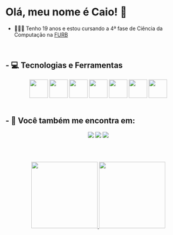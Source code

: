 # Olá, meu nome é Caio! 👋

- 👨🏻‍💻 Tenho 19 anos e estou cursando a 4ª fase de Ciência da Computação na [FURB](https://www.furb.br/pt)

<br>

## - 💻 Tecnologias e Ferramentas
<div align="center">
  <img width="50" height="50" src="https://cdn.jsdelivr.net/gh/devicons/devicon@latest/icons/java/java-original.svg" />
  <img width="50" height="50" src="https://cdn.jsdelivr.net/gh/devicons/devicon@latest/icons/javascript/javascript-original.svg" />
  <img width="50" height="50" src="https://cdn.jsdelivr.net/gh/devicons/devicon@latest/icons/html5/html5-original.svg" />
  <img width="50" height="50" src="https://cdn.jsdelivr.net/gh/devicons/devicon@latest/icons/css3/css3-original.svg" />
  <img width="50" height="50" src="https://cdn.jsdelivr.net/gh/devicons/devicon@latest/icons/vuejs/vuejs-original.svg" />
  <img width="50" height="50" src="https://cdn.jsdelivr.net/gh/devicons/devicon@latest/icons/python/python-original.svg" />
  <img width="50" height="50" src="https://cdn.jsdelivr.net/gh/devicons/devicon@latest/icons/csharp/csharp-original.svg" />
</div>

<br>

## - 📱 Você também me encontra em:
<div align="center">
  <a href="https://www.instagram.com/caioo.abraao/" target="_blank"><img src="https://img.shields.io/badge/-Instagram-%23E4405F?style=for-the-badge&logo=instagram&logoColor=white" target="_blank"/></a>
  <a href="https://www.linkedin.com/in/caio-abraão-manarim-06b50326a/"target="_blank"><img src="https://img.shields.io/badge/-LinkedIn-%230077B5?style=for-the-badge&logo=linkedin&logoColor=white" target="_blank"/></a>
  <a href="mailto:caioabraao10@gmail.com"><img src="https://img.shields.io/badge/Gmail-D14836?style=for-the-badge&logo=gmail&logoColor=white"/></a>
</div>

<br><br>

<div align="center">
  <a href="https://github.com/caiomz">
    <img loading="lazy" height="180em" src="https://github-readme-stats.vercel.app/api/top-langs/?username=caiomz&layout=compact&langs_count=7&theme=midnight-purple"/>
    <img loading="lazy" height="180em" src="https://github-readme-stats.vercel.app/api?username=caiomz&show_icons=true&theme=midnight-purple&include_all_commits=true&count_private=true"/>
  </a>
</div>
  

  
